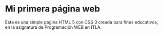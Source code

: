 # Mi primera página web

Esta es una simple página HTML 5 con CSS 3 creada para fines educativos, en la asignatura de Programación WEB en ITLA.
